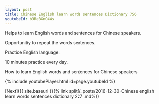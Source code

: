```yaml
---
layout: post
title: Chinese English learn words sentences Dictionary 756 
youtubeId: b3ReBXnO4Ws
---
```

 
 
Helps to learn English words and sentences for Chinese speakers.

Opportunitiy to repeat the words sentences. 

Practice English language. 
 
10 minutes practice every day. 
 
How to learn English words and sentences for Chinese speakers 
 
{% include youtubePlayer.html id=page.youtubeId %}
 
 
[Next]({{ site.baseurl }}{% link  split1/_posts/2016-12-30-Chinese english learn words sentences dictionary 227 .md%})
 
